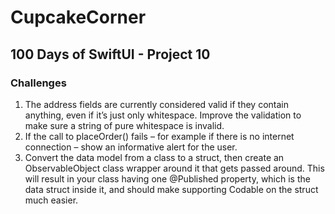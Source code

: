 # CupcakeCorner
## 100 Days of SwiftUI - Project 10

### Challenges

1. The address fields are currently considered valid if they contain anything, even if it’s just only whitespace. Improve the validation to make sure a string of pure whitespace is invalid.
2. If the call to placeOrder() fails – for example if there is no internet connection – show an informative alert for the user.
3. Convert the data model from a class to a struct, then create an ObservableObject class wrapper around it that gets passed around. This will result in your class having one @Published property, which is the data struct inside it, and should make supporting Codable on the struct much easier.

